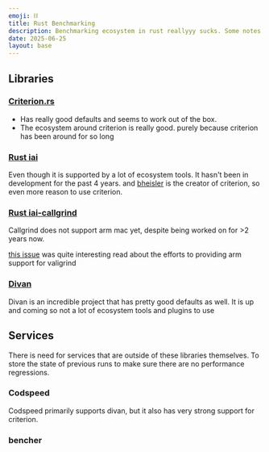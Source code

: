 ```yaml
---
emoji: ⛓️
title: Rust Benchmarking
description: Benchmarking ecosystem in rust reallyyy sucks. Some notes from me
date: 2025-06-25
layout: base
---
```


## Libraries


### [Criterion.rs](https://github.com/bheisler/criterion.rs)

- Has really good defaults and seems to work out of the box.
- The ecosystem around criterion is really good. purely because criterion has been around for so long


### [Rust iai](https://github.com/bheisler/iai)

Even though it is supported by a lot of ecosystem tools. It hasn't been in development for the past 4 years. and [bheisler](https://github.com/bheisler) is the creator of criterion, so even more reason to use criterion.


### [Rust iai-callgrind](https://github.com/iai-callgrind/iai-callgrind?tab=readme-ov-file)

Callgrind does not support arm mac yet, despite being worked on for >2 years now.

[this issue](https://github.com/LouisBrunner/valgrind-macos/issues/56#issuecomment-1651811069) was quite interesting read about the efforts to providing arm support for valigrind



### [Divan](https://github.com/nvzqz/divan)

Divan is an incredible project that has pretty good defaults as well. It is up and coming so not a lot of ecosystem tools and plugins to use


## Services

There is need for services that are outside of these libraries themselves. To store the state of previous runs to make sure there are no performance regressions.

### Codspeed

Codspeed primarily supports divan, but it also has very strong support for criterion.

### bencher